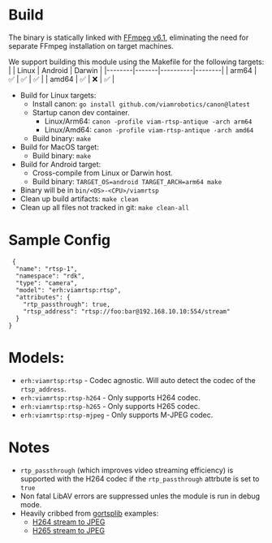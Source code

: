 
Build
===

The binary is statically linked with [FFmpeg v6.1](https://github.com/FFmpeg/FFmpeg/tree/release/6.1), eliminating the need for separate FFmpeg installation on target machines.

We support building this module using the Makefile for the following targets:
|        | Linux | Android  | Darwin |
|--------|-------|----------|--------|
| arm64  | ✅    | ✅       | ✅     |
| amd64  | ✅    | ❌       | ✅     |


* Build for Linux targets:
    * Install canon: `go install github.com/viamrobotics/canon@latest`
    * Startup canon dev container.
        * Linux/Arm64: `canon -profile viam-rtsp-antique -arch arm64`
        * Linux/Amd64: `canon -profile viam-rtsp-antique -arch amd64`
    * Build binary: `make`
* Build for MacOS target:
    * Build binary: `make`
* Build for Android target:
    * Cross-compile from Linux or Darwin host.
    * Build binary: `TARGET_OS=android TARGET_ARCH=arm64 make`
* Binary will be in `bin/<OS>-<CPU>/viamrtsp`
* Clean up build artifacts: `make clean`
* Clean up all files not tracked in git: `make clean-all`

Sample Config
===
```
 {
  "name": "rtsp-1",
  "namespace": "rdk",
  "type": "camera",
  "model": "erh:viamrtsp:rtsp",
  "attributes": {
    "rtp_passthrough": true,
    "rtsp_address": "rtsp://foo:bar@192.168.10.10:554/stream"
  }
}
```

Models:
===
* `erh:viamrtsp:rtsp` - Codec agnostic. Will auto detect the codec of the `rtsp_address`.
* `erh:viamrtsp:rtsp-h264` - Only supports H264 codec.
* `erh:viamrtsp:rtsp-h265` - Only supports H265 codec.
* `erh:viamrtsp:rtsp-mjpeg` - Only supports M-JPEG codec.

Notes
===
* `rtp_passthrough` (which improves video streaming efficiency) is supported with the H264 codec if the `rtp_passthrough` attrbute is set to `true`
* Non fatal LibAV errors are suppressed unles the module is run in debug mode.
* Heavily cribbed from [gortsplib](https://github.com/bluenviron/gortsplib) examples:
    * [H264 stream to JPEG](https://github.com/bluenviron/gortsplib/blob/main/examples/client-play-format-h264-convert-to-jpeg/main.go)
    * [H265 stream to JPEG](https://github.com/bluenviron/gortsplib/blob/main/examples/client-play-format-h265-convert-to-jpeg/main.go)
